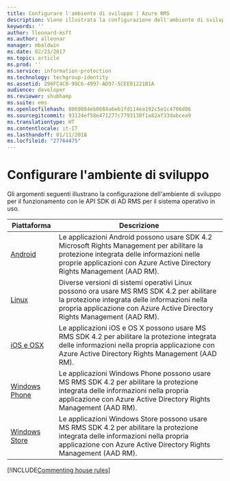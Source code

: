 ```yaml
---
title: Configurare l'ambiente di sviluppo | Azure RMS
description: Viene illustrata la configurazione dell'ambiente di sviluppo per il funzionamento con le API SDK di AD RMS per il sistema operativo in uso.
keywords: ''
author: lleonard-msft
ms.author: alleonar
manager: mbaldwin
ms.date: 02/23/2017
ms.topic: article
ms.prod: ''
ms.service: information-protection
ms.technology: techgroup-identity
ms.assetid: 296FC4C0-99C6-4997-AD97-5CEE01221B1A
audience: developer
ms.reviewer: shubhamp
ms.suite: ems
ms.openlocfilehash: 8069884eb0684a6eb1fd114ea192c5e1c4706d86
ms.sourcegitcommit: 93124ef58e471277c7793130f1a82af33dabcea9
ms.translationtype: HT
ms.contentlocale: it-IT
ms.lasthandoff: 01/11/2018
ms.locfileid: "27764475"
---
```

# <a name="setup-developer-environment"></a>Configurare l'ambiente di sviluppo

Gli argomenti seguenti illustrano la configurazione dell'ambiente di sviluppo per il funzionamento con le API SDK di AD RMS per il sistema operativo in uso.

|Piattaforma | Descrizione|
|------|------------|
|[Android](android-sdk.md)| Le applicazioni Android possono usare SDK 4.2 Microsoft Rights Management per abilitare la protezione integrata delle informazioni nelle proprie applicazioni con Azure Active Directory Rights Management (AAD RM).|
|[Linux](linux-setup.md)|Diverse versioni di sistemi operativi Linux possono ora usare MS RMS SDK 4.2 per abilitare la protezione integrata delle informazioni nella propria applicazione con Azure Active Directory Rights Management (AAD RM).|
|[iOS e OSX](ios-sdk.md)|Le applicazioni iOS e OS X possono usare MS RMS SDK 4.2 per abilitare la protezione integrata delle informazioni nella propria applicazione con Azure Active Directory Rights Management (AAD RM).|
|[Windows Phone](windows-phone-apps.md)|Le applicazioni Windows Phone possono usare MS RMS SDK 4.2 per abilitare la protezione integrata delle informazioni nella propria applicazione con Azure Active Directory Rights Management (AAD RM).|
|[Windows Store](winrt-sdk.md)|Le applicazioni Windows Store possono usare MS RMS SDK 4.2 per abilitare la protezione integrata delle informazioni nella propria applicazione con Azure Active Directory Rights Management (AAD RM).|


[!INCLUDE[Commenting house rules](../includes/houserules.md)]